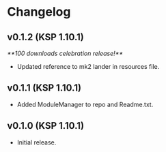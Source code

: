# Changelog

## v0.1.2 (KSP 1.10.1)
*\*\*100 downloads celebration release!\*\**
- Updated reference to mk2 lander in resources file.

## v0.1.1 (KSP 1.10.1)
- Added ModuleManager to repo and Readme.txt.

## v0.1.0 (KSP 1.10.1)
- Initial release.
